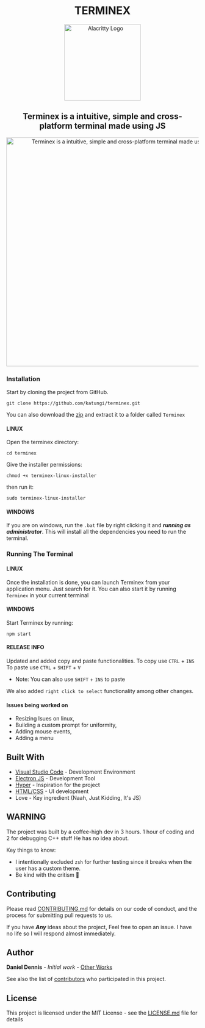 <h1 align="center">TERMINEX</h1>
<p align="center">
    <img width="200" alt="Alacritty Logo" src="icons/terminex-dark-square.png">
</p>

<h2 align="center">Terminex is a intuitive, simple and cross-platform terminal made using JS</h2>

<p align="center">
  <img width="600"
       alt="Terminex is a intuitive, simple and cross-platform terminal made using JS"
       src="images/terminex.png">
</p>

### Installation

Start by cloning the project from GitHub.

```terminal
git clone https://github.com/katungi/terminex.git
```

You can also download the [zip](https://github.com/katungi/terminex/archive/main.zip) and extract it to a folder called `Terminex`

#### LINUX

Open the terminex directory:

```terminal
cd terminex
```

Give the installer permissions:

```terminal
chmod +x terminex-linux-installer
```

then run it:

```terminal
sudo terminex-linux-installer
```

#### WINDOWS

If you are on windows, run the `.bat` file by right clicking it and **_running as administrator_**.
This will install all the dependencies you need to run the terminal.

### Running The Terminal

#### LINUX

Once the installation is done, you can launch Terminex from your application menu. Just search for it. You can also start it by running `Terminex` in your current terminal

#### WINDOWS

Start Terminex by running:

```terminal
npm start

```

#### RELEASE INFO

Updated and added copy and paste functionalities.
To copy use `CTRL` + `INS`
To paste use `CTRL` + `SHIFT` + `V`

- Note: You can also use `SHIFT` + `INS` to paste

We also added `right click to select` functionality among other changes.

#### Issues being worked on

- Resizing Isues on linux,
- Building a custom prompt for uniformity,
- Adding mouse events,
- Adding a menu

## Built With

- [Visual Studio Code](https://visualstudio.microsoft.com/downloads/) - Development Environment
- [Electron JS](https://www.electronjs.org/) - Development Tool
- [Hyper](https://hyper.is/) - Inspiration for the project
- [HTML/CSS](https://developer.mozilla.org/en-US/docs/Web/HTML) - UI development
- Love - Key ingredient (Naah, Just Kidding, It's JS)

## WARNING

The project was built by a coffee-high dev in 3 hours. 1 hour of coding and 2 for debugging C++ stuff He has no idea about.

Key things to know:

- I intentionally excluded `zsh` for further testing since it breaks when the user has a custom theme.
- Be kind with the critism 🥺

## Contributing

Please read [CONTRIBUTING.md](https://gist.github.com/PurpleBooth/b24679402957c63ec426) for details on our code of conduct, and the process for submitting pull requests to us.

If you have **_Any_** ideas about the project, Feel free to open an issue. I have no life so I will respond almost immediately.

## Author

**Daniel Dennis** - _Initial work_ - [Other Works](https://github.com/katungi/)

See also the list of [contributors](https://github.com/your/project/contributors) who participated in this project.

## License

This project is licensed under the MIT License - see the [LICENSE.md](LICENSE.md) file for details
